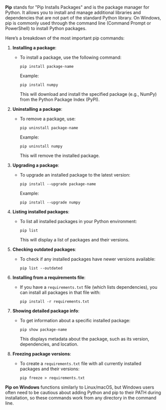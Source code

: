 **Pip** stands for "Pip Installs Packages" and is the package manager for Python. It allows you to install and manage additional libraries and dependencies that are not part of the standard Python library. On Windows, pip is commonly used through the command line (Command Prompt or PowerShell) to install Python packages.

Here’s a breakdown of the most important pip commands:

1. **Installing a package**:
   - To install a package, use the following command:
     ```
     pip install package-name
     ```
     Example:
     ```
     pip install numpy
     ```
     This will download and install the specified package (e.g., NumPy) from the Python Package Index (PyPI).

2. **Uninstalling a package**:
   - To remove a package, use:
     ```
     pip uninstall package-name
     ```
     Example:
     ```
     pip uninstall numpy
     ```
     This will remove the installed package.

3. **Upgrading a package**:
   - To upgrade an installed package to the latest version:
     ```
     pip install --upgrade package-name
     ```
     Example:
     ```
     pip install --upgrade numpy
     ```

4. **Listing installed packages**:
   - To list all installed packages in your Python environment:
     ```
     pip list
     ```
     This will display a list of packages and their versions.

5. **Checking outdated packages**:
   - To check if any installed packages have newer versions available:
     ```
     pip list --outdated
     ```

6. **Installing from a requirements file**:
   - If you have a `requirements.txt` file (which lists dependencies), you can install all packages in that file with:
     ```
     pip install -r requirements.txt
     ```

7. **Showing detailed package info**:
   - To get information about a specific installed package:
     ```
     pip show package-name
     ```
     This displays metadata about the package, such as its version, dependencies, and location.

8. **Freezing package versions**:
   - To create a `requirements.txt` file with all currently installed packages and their versions:
     ```
     pip freeze > requirements.txt
     ```

**Pip on Windows** functions similarly to Linux/macOS, but Windows users often need to be cautious about adding Python and pip to their PATH during installation, so these commands work from any directory in the command line.
